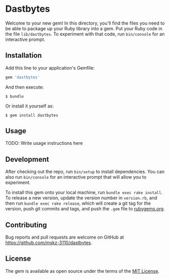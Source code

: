 # Dastbytes

Welcome to your new gem! In this directory, you'll find the files you need to be able to package up your Ruby library into a gem. Put your Ruby code in the file `lib/dastbytes`. To experiment with that code, run `bin/console` for an interactive prompt.

## Installation

Add this line to your application's Gemfile:

```ruby
gem 'dastbytes'
```

And then execute:

    $ bundle

Or install it yourself as:

    $ gem install dastbytes

## Usage

TODO: Write usage instructions here

## Development

After checking out the repo, run `bin/setup` to install dependencies. You can also run `bin/console` for an interactive prompt that will allow you to experiment.

To install this gem onto your local machine, run `bundle exec rake install`. To release a new version, update the version number in `version.rb`, and then run `bundle exec rake release`, which will create a git tag for the version, push git commits and tags, and push the `.gem` file to [rubygems.org](https://rubygems.org).

## Contributing

Bug reports and pull requests are welcome on GitHub at https://github.com/mskz-3110/dastbytes.

## License

The gem is available as open source under the terms of the [MIT License](https://opensource.org/licenses/MIT).
